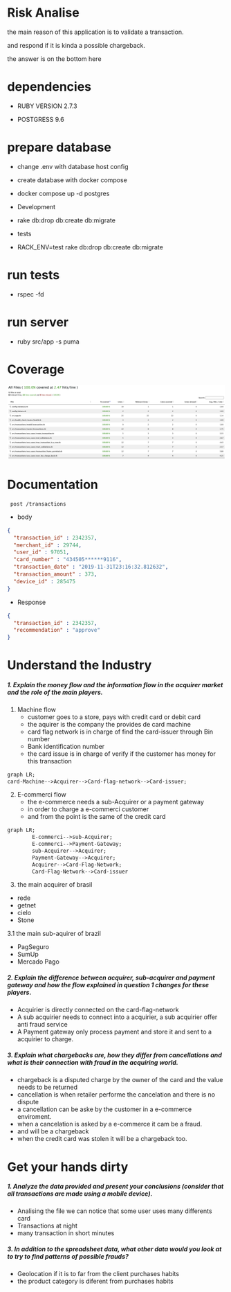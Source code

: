 # Risk Analise

the main reason of this application is to validate a transaction.

and respond if it is kinda a possible chargeback.

the answer is on the bottom here

# dependencies

- RUBY VERSION 2.7.3

- POSTGRESS 9.6

# prepare database

- change .env with database host config

- create database with docker compose

- docker compose up -d postgres

* Development

- rake db:drop db:create db:migrate

* tests

- RACK_ENV=test rake db:drop db:create db:migrate

# run tests

- rspec -fd

# run server

- ruby src/app -s puma

# Coverage

![coverage](https://github.com/rogeriobispo/risk-analise/blob/main/__markdown/coverage.png)

# Documentation

```
 post /transactions
```
- body
```json
{
  "transaction_id" : 2342357,
  "merchant_id" : 29744,
  "user_id" : 97051,
  "card_number" : "434505******9116",
  "transaction_date" : "2019-11-31T23:16:32.812632",
  "transaction_amount" : 373,
  "device_id" : 285475
}
```
- Response
```json
{
  "transaction_id" : 2342357,
  "recommendation" : "approve"
}
```

# Understand the Industry

##### 1. Explain the money flow and the information flow in the acquirer market and the role of the main players.

1. Machine flow
   - customer goes to a store, pays with credit card or debit card
   - the aquirer is the company the provides de card machine
   - card flag network is in charge of find the card-issuer through Bin number
   - Bank identification number
   - the card issue is in charge of verify if the customer has money for this transaction

```mermaid
graph LR;
card-Machine-->Acquirer-->Card-flag-network-->Card-issuer;
```

2. E-commerci flow
   - the e-commerce needs a sub-Acquirer or a payment gateway
   - in order to charge a e-commerci customer
   - and from the point is the same of the credit card

```mermaid
graph LR;
		E-commerci-->sub-Acquirer;
		E-commerci-->Payment-Gateway;
		sub-Acquirer-->Acquirer;
		Payment-Gateway-->Acquirer;
		Acquirer-->Card-Flag-Network;
		Card-Flag-Network-->Card-issuer

```

3. the main acquirer of brasil
   
  - rede
  - getnet
  - cielo
  - Stone

3.1 the main sub-aquirer of brazil

 - PagSeguro
 - SumUp
 - Mercado Pago

##### 2. Explain the difference between acquirer, sub-acquirer and payment gateway and how the flow explained in question 1 changes for these players.

- Acquirier is directly connected on the card-flag-network
- A sub acquirier needs to connect into a acquirier, a sub acquirier offer anti fraud service
- A Payment gateway only process payment and store it and sent to a acquirier to charge.

##### 3. Explain what chargebacks are, how they differ from cancellations and what is their connection with fraud in the acquiring world.

- chargeback is a disputed charge by the owner of the card and the value needs to be returned
- cancellation is when retailer performe the cancelation and there is no dispute
- a cancellation can be aske by the customer in a e-commerce enviroment.
- when a cancelation is asked by a e-commerce it cam be a fraud.
- and will be a chargeback
- when the credit card was stolen it will be a chargeback too.

# Get your hands dirty

##### 1. Analyze the data provided and present your conclusions (consider that all transactions are made using a mobile device).

- Analising the file we can notice that some user uses many differents card
- Transactions at night
- many transaction in short minutes

##### 3. In addition to the spreadsheet data, what other data would you look at to try to find patterns of possible frauds?

- Geolocation if it is to far from the client purchases habits
- the product category is diferent from purchases habits
